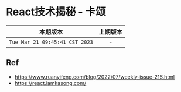 # React技术揭秘 - 卡颂

|本期版本|上期版本
|:---:|:---:
`Tue Mar 21 09:45:41 CST 2023` | -

## Ref

* <https://www.ruanyifeng.com/blog/2022/07/weekly-issue-216.html>
* <https://react.iamkasong.com/>